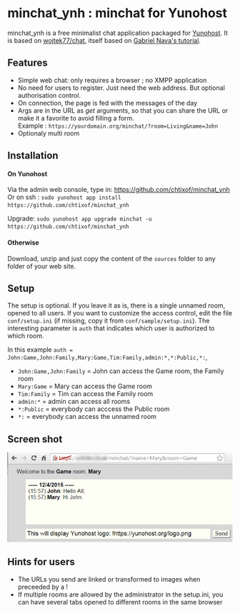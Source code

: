 # minchat_ynh : minchat for Yunohost

minchat_ynh is a free minimalist chat application packaged for [Yunohost](https://yunohost.org).
It is based on [wojtek77/chat](https://github.com/wojtek77/chat), itself based on [Gabriel Nava's tutorial](http://code.tutsplus.com/tutorials/how-to-create-a-simple-web-based-chat-application--net-5931).

## Features

- Simple web chat: only requires a browser ; no XMPP application
- No need for users to register. Just need the web address. But optional authorisation control.
- On connection, the page is fed with the messages of the day
- Args are in the URL as *get* arguments, so that you can share the URL or make it a favorite to avoid filling a form.  
Example : `https://yourdomain.org/minchat/?room=Living&name=John`
- Optionaly multi room

## Installation
#### On Yunohost
Via the admin web console, type in: <https://github.com/chtixof/minchat_ynh>  
Or on ssh : `sudo yunohost app install https://github.com/chtixof/minchat_ynh`

Upgrade: `sudo yunohost app upgrade minchat -u https://github.com/chtixof/minchat_ynh`  

#### Otherwise
Download, unzip and just copy the content of the `sources` folder to any folder of your web site.
## Setup
The setup is optional. If you leave it as is, there is a single unnamed room, opened to all users. If you want to customize the access control, edit the file `conf/setup.ini` (if missing, copy it from `conf/sample/setup.ini`). The interesting parameter is `auth` that indicates which user is authorized to which room.

In this example `auth = John:Game,John:Family,Mary:Game,Tim:Family,admin:*,*:Public,*:`,
- `John:Game,John:Family` = John can access the Game room, the Family room 
- `Mary:Game` = Mary can access the Game room 
- `Tim:Family` = Tim can access the Family room 
- `admin:*` = admin can access all rooms
- `*:Public` = everybody can acccess the Public room
- `*:` = everybody  can access the unnamed room

## Screen shot
![screenshot](https://raw.githubusercontent.com/chtixof/databank/master/minchat_ynh/minchat_ynh_screenshot01.gif)

## Hints for users
- The URLs you send are linked or transformed to images when preceeded by a !
- If multiple rooms are allowed by the administrator in the setup.ini, you can have several tabs opened to different rooms in the same browser
